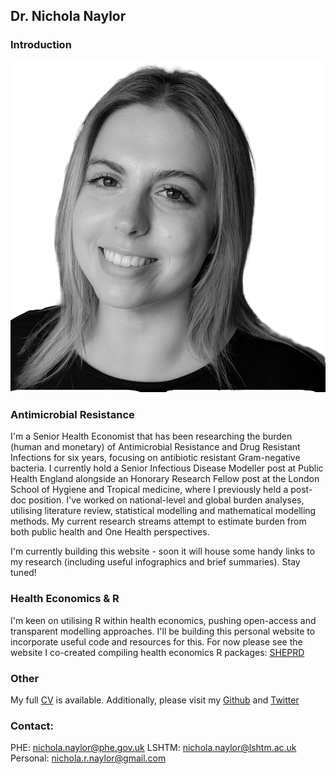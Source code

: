 
## Dr. Nichola Naylor

### Introduction 

![](NN_BW.png)

### Antimicrobial Resistance

I'm a Senior Health Economist that has been researching the burden (human and monetary) of Antimicrobial Resistance and Drug Resistant Infections for six years, focusing on antibiotic resistant Gram-negative bacteria. I currently hold a Senior Infectious Disease Modeller post at Public Health England alongside an Honorary Research Fellow post at the London School of Hygiene and Tropical medicine, where I previously held a post-doc position. I've worked on national-level and global burden analyses, utilising literature review, statistical modelling and mathematical modelling methods. My current research streams attempt to estimate burden from both public health and One Health perspectives. 

I'm currently building this website - soon it will house some handy links to my research (including useful infographics and brief summaries). Stay tuned!


### Health Economics & R

I'm keen on utilising R within health economics, pushing open-access and transparent modelling approaches. I'll be building this personal website to incorporate useful code and resources for this. For now please see the website I co-created compiling health economics R packages: [SHEPRD](https://hermes-sheprd.netlify.app/)


### Other
My full [CV](cv.md) is available. 
Additionally, please visit my [Github](https://github.com/NikkiR08) and [Twitter](https://twitter.com/nichola_naylor)


### Contact:

PHE: nichola.naylor@phe.gov.uk
LSHTM: nichola.naylor@lshtm.ac.uk
Personal: nichola.r.naylor@gmail.com


